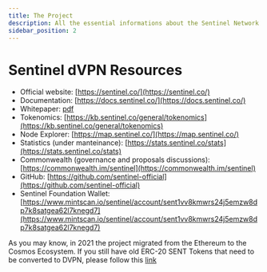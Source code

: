 ```yaml
---
title: The Project
description: All the essential informations about the Sentinel Network
sidebar_position: 2
---
```


# Sentinel dVPN Resources

- Official website: [https://sentinel.co/](https://sentinel.co/)
- Documentation: [https://docs.sentinel.co/](https://docs.sentinel.co/)
- Whitepaper: [pdf](https://raw.githubusercontent.com/sentinel-official/docs/master/whitepaper/whitepaper.pdf)
- Tokenomics: [https://kb.sentinel.co/general/tokenomics](https://kb.sentinel.co/general/tokenomics)
- Node Explorer: [https://map.sentinel.co/](https://map.sentinel.co/)
- Statistics (under manteinance): [https://stats.sentinel.co/stats](https://stats.sentinel.co/stats)
- Commonwealth (governance and proposals discussions): [https://commonwealth.im/sentinel](https://commonwealth.im/sentinel)
- GitHub: [https://github.com/sentinel-official](https://github.com/sentinel-official)
- Sentinel Foundation Wallet: [https://www.mintscan.io/sentinel/account/sent1vv8kmwrs24j5emzw8dp7k8satgea62l7knegd7](https://www.mintscan.io/sentinel/account/sent1vv8kmwrs24j5emzw8dp7k8satgea62l7knegd7)

As you may know, in 2021 the project migrated from the Ethereum to the Cosmos Ecosystem. If you still have old ERC-20 SENT Tokens that need to be converted to DVPN, please follow this [link](https://swap.sentinel.co/)